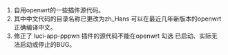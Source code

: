 1. 自用openwrt的一些插件源代码。
2. 其中中文代码的目录名称已更改为zh_Hans 可以在最近几年新版本的openwrt正确编译中文。
3. 修正了 luci-app-pppwn 插件的源代码不能在openwrt 勾选 已启动、实际无法启动或停止的BUG。
